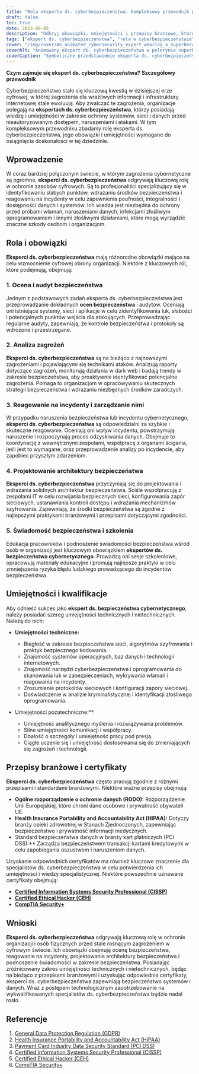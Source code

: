 ```yaml
---
title: "Rola eksperta ds. cyberbezpieczeństwa: kompleksowy przewodnik po ochronie zasobów cyfrowych"
draft: false
toc: true
date: 2023-06-05
description: "Odkryj obowiązki, umiejętności i przepisy branżowe, które określają rolę eksperta ds. cyberbezpieczeństwa w ochronie zasobów cyfrowych i zwalczaniu cyberzagrożeń."
tags: ["ekspert ds. cyberbezpieczeństwa", "rola w cyberbezpieczeństwie", "obowiązki w zakresie cyberbezpieczeństwa", "umiejętności w zakresie cyberbezpieczeństwa", "analiza zagrożeń", "reakcja na incydent", "świadomość bezpieczeństwa", "bezpieczeństwo sieci", "algorytmy szyfrowania", "bezpieczne kodowanie", "regulacje branżowe", "RODO", "HIPAA", "PCI DSS", "certyfikaty", "CISSP", "CEH", "CompTIA Security+", "Ochrona zasobów cyfrowych", "cyberzagrożenia", "bezpieczeństwo danych", "ochrona sieci", "ocena podatności na zagrożenia", "audyty bezpieczeństwa", "wykrywanie złośliwego oprogramowania", "zapobieganie naruszeniom danych", "kariera w cyberbezpieczeństwie", "szkolenie w zakresie cyberbezpieczeństwa", "certyfikaty cyberbezpieczeństwa", "bezpieczeństwo informacji", "cyberobrona"]
cover: "/img/cover/An_animated_cybersecurity_expert_wearing_a_superhero_cape.png"
coverAlt: "Animowany ekspert ds. cyberbezpieczeństwa w pelerynie superbohatera, stojący pewnie z tarczą w jednej ręce i symbolem kłódki w drugiej, chroniący zasoby cyfrowe."
coverCaption: "Symboliczne przedstawienie eksperta ds. cyberbezpieczeństwa, uzbrojonego w wiedzę i narzędzia, broniącego zasobów cyfrowych przed cyberzagrożeniami."
---
```


**Czym zajmuje się ekspert ds. cyberbezpieczeństwa? Szczegółowy przewodnik**

Cyberbezpieczeństwo stało się kluczową kwestią w dzisiejszej erze cyfrowej, w której zagrożenia dla wrażliwych informacji i infrastruktury internetowej stale ewoluują. Aby zwalczać te zagrożenia, organizacje polegają na **ekspertach ds. cyberbezpieczeństwa**, którzy posiadają wiedzę i umiejętności w zakresie ochrony systemów, sieci i danych przed nieautoryzowanym dostępem, naruszeniami i atakami. W tym kompleksowym przewodniku zbadamy rolę eksperta ds. cyberbezpieczeństwa, jego obowiązki i umiejętności wymagane do osiągnięcia doskonałości w tej dziedzinie.

## Wprowadzenie

W coraz bardziej połączonym świecie, w którym zagrożenia cybernetyczne są ogromne, **eksperci ds. cyberbezpieczeństwa** odgrywają kluczową rolę w ochronie zasobów cyfrowych. Są to profesjonaliści specjalizujący się w identyfikowaniu słabych punktów, wdrażaniu środków bezpieczeństwa i reagowaniu na incydenty w celu zapewnienia poufności, integralności i dostępności danych i systemów. Ich wiedza jest niezbędna do ochrony przed próbami włamań, naruszeniami danych, infekcjami złośliwym oprogramowaniem i innymi złośliwymi działaniami, które mogą wyrządzić znaczne szkody osobom i organizacjom.

## Rola i obowiązki

**Eksperci ds. cyberbezpieczeństwa** mają różnorodne obowiązki mające na celu wzmocnienie cyfrowej obrony organizacji. Niektóre z kluczowych ról, które podejmują, obejmują:

### 1. Ocena i audyt bezpieczeństwa

Jednym z podstawowych zadań eksperta ds. cyberbezpieczeństwa jest przeprowadzanie dokładnych **ocen bezpieczeństwa** i audytów. Oceniają oni istniejące systemy, sieci i aplikacje w celu zidentyfikowania luk, słabości i potencjalnych punktów wejścia dla atakujących. Przeprowadzając regularne audyty, zapewniają, że kontrole bezpieczeństwa i protokoły są wdrożone i przestrzegane.

### 2. Analiza zagrożeń

**Eksperci ds. cyberbezpieczeństwa** są na bieżąco z najnowszymi zagrożeniami i pojawiającymi się technikami ataków. Analizują raporty dotyczące zagrożeń, monitorują działania w dark web i badają trendy w zakresie bezpieczeństwa, aby proaktywnie identyfikować potencjalne zagrożenia. Pomaga to organizacjom w opracowywaniu skutecznych strategii bezpieczeństwa i wdrażaniu niezbędnych środków zaradczych.

### 3. Reagowanie na incydenty i zarządzanie nimi

W przypadku naruszenia bezpieczeństwa lub incydentu cybernetycznego, **eksperci ds. cyberbezpieczeństwa** są odpowiedzialni za szybkie i skuteczne reagowanie. Oceniają oni wpływ incydentu, powstrzymują naruszenie i rozpoczynają proces odzyskiwania danych. Obejmuje to koordynację z wewnętrznymi zespołami, współpracę z organami ścigania, jeśli jest to wymagane, oraz przeprowadzenie analizy po incydencie, aby zapobiec przyszłym zdarzeniom.

### 4. Projektowanie architektury bezpieczeństwa

**Eksperci ds. cyberbezpieczeństwa** przyczyniają się do projektowania i wdrażania solidnych architektur bezpieczeństwa. Ściśle współpracują z zespołami IT w celu rozwijania bezpiecznych sieci, konfigurowania zapór sieciowych, ustanawiania kontroli dostępu i wdrażania mechanizmów szyfrowania. Zapewniają, że środki bezpieczeństwa są zgodne z najlepszymi praktykami branżowymi i przepisami dotyczącymi zgodności.

### 5. Świadomość bezpieczeństwa i szkolenia

Edukacja pracowników i podnoszenie świadomości bezpieczeństwa wśród osób w organizacji jest kluczowym obowiązkiem **ekspertów ds. bezpieczeństwa cybernetycznego**. Prowadzą oni sesje szkoleniowe, opracowują materiały edukacyjne i promują najlepsze praktyki w celu zmniejszenia ryzyka błędu ludzkiego prowadzącego do incydentów bezpieczeństwa.

## Umiejętności i kwalifikacje

Aby odnieść sukces jako **ekspert ds. bezpieczeństwa cybernetycznego**, należy posiadać szereg umiejętności technicznych i nietechnicznych. Należą do nich:

- **Umiejętności techniczne:**
  - Biegłość w zakresie bezpieczeństwa sieci, algorytmów szyfrowania i praktyk bezpiecznego kodowania.
  - Znajomość systemów operacyjnych, baz danych i technologii internetowych.
  - Znajomość narzędzi cyberbezpieczeństwa i oprogramowania do skanowania luk w zabezpieczeniach, wykrywania włamań i reagowania na incydenty.
  - Zrozumienie protokołów sieciowych i konfiguracji zapory sieciowej.
  - Doświadczenie w analizie kryminalistycznej i identyfikacji złośliwego oprogramowania.
  
- Umiejętności pozatechniczne:**.
  - Umiejętność analitycznego myślenia i rozwiązywania problemów.
  - Silne umiejętności komunikacji i współpracy.
  - Dbałość o szczegóły i umiejętność pracy pod presją.
  - Ciągłe uczenie się i umiejętność dostosowania się do zmieniających się zagrożeń i technologii.

## Przepisy branżowe i certyfikaty

**Eksperci ds. cyberbezpieczeństwa** często pracują zgodnie z różnymi przepisami i standardami branżowymi. Niektóre ważne przepisy obejmują:

- **Ogólne rozporządzenie o ochronie danych (RODO):** Rozporządzenie Unii Europejskiej, które chroni dane osobowe i prywatność obywateli UE.
- **Health Insurance Portability and Accountability Act (HIPAA):** Dotyczy branży opieki zdrowotnej w Stanach Zjednoczonych, zapewniając bezpieczeństwo i prywatność informacji medycznych.
- Standard bezpieczeństwa danych w branży kart płatniczych (PCI DSS):** Zarządza bezpieczeństwem transakcji kartami kredytowymi w celu zapobiegania oszustwom i naruszeniom danych.

Uzyskanie odpowiednich certyfikatów ma również kluczowe znaczenie dla specjalistów ds. cyberbezpieczeństwa w celu potwierdzenia ich umiejętności i wiedzy specjalistycznej. Niektóre powszechnie uznawane certyfikaty obejmują:

- [**Certified Information Systems Security Professional (CISSP)**](https://simeononsecurity.ch/articles/a-guide-to-earning-the-isc2-cissp-certification/)
- [**Certified Ethical Hacker (CEH)**](https://simeononsecurity.ch/articles/preparing-for-the-ceh-certified-ethical-hacker-certification-exam/)
- [**CompTIA Security+**](https://simeononsecurity.ch/articles/comptias-security-plus-sy0-601-what-do-you-need-to-know/)

## Wnioski

**Eksperci ds. cyberbezpieczeństwa** odgrywają kluczową rolę w ochronie organizacji i osób fizycznych przed stale rosnącym zagrożeniem w cyfrowym świecie. Ich obowiązki obejmują ocenę bezpieczeństwa, reagowanie na incydenty, projektowanie architektury bezpieczeństwa i podnoszenie świadomości w zakresie bezpieczeństwa. Posiadając zróżnicowany zakres umiejętności technicznych i nietechnicznych, będąc na bieżąco z przepisami branżowymi i uzyskując odpowiednie certyfikaty, eksperci ds. cyberbezpieczeństwa zapewniają bezpieczeństwo systemów i danych. Wraz z postępem technologicznym zapotrzebowanie na wykwalifikowanych specjalistów ds. cyberbezpieczeństwa będzie nadal rosło.

## Referencje

1. [General Data Protection Regulation (GDPR)](https://gdpr.eu/)
2. [Health Insurance Portability and Accountability Act (HIPAA)](https://www.hhs.gov/hipaa/index.html)
3. [Payment Card Industry Data Security Standard (PCI DSS)](https://www.pcisecuritystandards.org/)
4. [Certified Information Systems Security Professional (CISSP)](https://www.isc2.org/Certifications/CISSP)
5. [Certified Ethical Hacker (CEH)](https://www.eccouncil.org/programs/certified-ethical-hacker-ceh/)
6. [CompTIA Security+](https://www.comptia.org/certifications/security)
